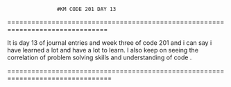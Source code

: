                     #KM CODE 201 DAY 13
===============================================================================

It is day 13 of journal entries and week three of code 201 and i can say i
have learned a lot and have a lot to learn. I also keep on seeing the
correlation of problem solving skills and understanding of code .

================================================================================
